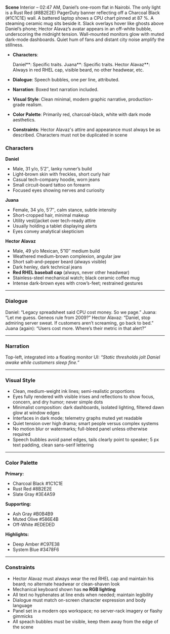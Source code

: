 **Scene**
Interior – 02:47 AM, Daniel’s one-room flat in Nairobi. The only light is a Rust Red (#8B2E2E) PagerDuty banner reflecting off a Charcoal Black (#1C1C1E) wall. A battered laptop shows a CPU chart pinned at 87 %. A steaming ceramic mug sits beside it. Slack overlays hover like ghosts above Daniel’s phone; Hector Alavaz’s avatar appears in an off-white bubble, underscoring the midnight tension. Wall-mounted monitors glow with muted dark-mode dashboards. Quiet hum of fans and distant city noise amplify the stillness.

* **Characters**:

  Daniel**: Specific traits.
  Juana**: Specific traits.
  Hector Alavaz**: Always in red RHEL cap, visible beard, no other headwear, etc.

* **Dialogue**: Speech bubbles, one per line, attributed.

* **Narration**: Boxed text narration included.

* **Visual Style**: Clean minimal, modern graphic narrative, production-grade realism.

* **Color Palette**: Primarily red, charcoal-black, white with dark mode aesthetics.

* **Constraints**: 
Hector Alavaz's attire and appearance must always be as described.
Characters must not be duplicated in scene


### Characters

**Daniel**

* Male, 31 y/o, 5′2″, lanky runner’s build
* Light-brown skin with freckles, short curly hair
* Casual tech-company hoodie, worn jeans
* Small circuit-board tattoo on forearm
* Focused eyes showing nerves and curiosity

**Juana**

* Female, 34 y/o, 5′7″, calm stance, subtle intensity
* Short-cropped hair, minimal makeup
* Utility vest/jacket over tech-ready attire
* Usually holding a tablet displaying alerts
* Eyes convey analytical skepticism

**Hector Alavaz**

* Male, 49 y/o Mexican, 5′10″ medium build
* Weathered medium-brown complexion, angular jaw
* Short salt-and-pepper beard (always visible)
* Dark henley, dark technical jeans
* **Red RHEL baseball cap** (always, never other headwear)
* Stainless-steel mechanical watch; black ceramic coffee mug
* Intense dark-brown eyes with crow’s-feet; restrained gestures

---

### Dialogue

Daniel: “Legacy spreadsheet said CPU cost money. So we page.”
Juana: “Let me guess. Geneos rule from 2009?”
Hector Alavaz: “Daniel, stop admiring server sweat. If customers aren’t screaming, go back to bed.”
Juana (again): “Users cost more. Where’s their metric in that alert?”

---

### Narration

Top-left, integrated into a floating monitor UI:
*“Static thresholds jolt Daniel awake while customers sleep fine.”*

---

### Visual Style

* Clean, medium-weight ink lines; semi-realistic proportions
* Eyes fully rendered with visible irises and reflections to show focus, concern, and dry humor; never simple dots
* Minimalist composition: dark dashboards, isolated lighting, filtered dawn glow at window edges
* Interfaces in dark mode; telemetry graphs muted yet readable
* Quiet tension over high drama; smart people versus complex systems
* No motion blur or watermarks; full-bleed panel unless otherwise required
* Speech bubbles avoid panel edges, tails clearly point to speaker; 5 px text padding, clean sans-serif lettering

---

### Color Palette

**Primary:**

* Charcoal Black #1C1C1E
* Rust Red #8B2E2E
* Slate Gray #3E4A59

**Supporting:**

* Ash Gray #B0B4B9
* Muted Olive #586E4B
* Off-White #EDEDED

**Highlights:**

* Deep Amber #C97E38
* System Blue #3478F6

---

### Constraints

* Hector Alavaz must always wear the red RHEL cap and maintain his beard; no alternate headwear or clean-shaven look
* Mechanical keyboard shown has **no RGB lighting**
* All text no hyphenates at line ends when needed; maintain legibility
* Dialogue must match on-screen character expression and body language
* Panel set in a modern ops workspace; no server-rack imagery or flashy gimmicks
* All speach bubbles must be visible, keep them away from the edge of the scene
